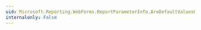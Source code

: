 ```yaml
---
uid: Microsoft.Reporting.WebForms.ReportParameterInfo.AreDefaultValuesQueryBased
internalonly: False
---
```

